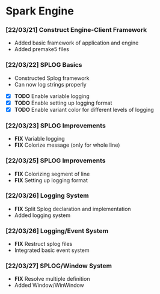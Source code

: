 # Spark Engine

### [22/03/21] Construct Engine-Client Framework
* Added basic framework of application and engine
* Added premake5 files

### [22/03/22] SPLOG Basics
* Constructed Splog framework  
* Can now log strings properly  
* [x] **TODO** Enable variable logging  
* [x] **TODO** Enable setting up logging format  
* [x] **TODO** Enable variant color for different levels of logging

### [22/03/23] SPLOG Improvements
* **FIX** Variable logging
* **FIX** Colorize message (only for whole line)

### [22/03/25] SPLOG Improvements
* **FIX** Colorizing segment of line
* **FIX** Setting up logging format

### [22/03/26] Logging System
* **FIX** Split Splog declaration and implementation
* Added logging system

### [22/03/26] Logging/Event System
* **FIX** Restruct splog files
* Integrated basic event system

### [22/03/27] SPLOG/Window System
* **FIX** Resolve multiple definition
* Added Window/WinWindow